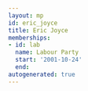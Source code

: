 ```yaml
---
layout: mp
id: eric_joyce
title: Eric Joyce
memberships:
- id: lab
  name: Labour Party
  start: '2001-10-24'
  end: 
autogenerated: true
---
```

